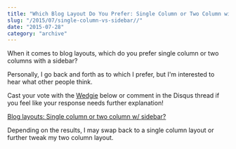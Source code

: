 ```yaml
---
title: "Which Blog Layout Do You Prefer: Single Column or Two Column with Sidebar?"
slug: "/2015/07/single-column-vs-sidebar//"
date: "2015-07-28"
category: "archive"
---
```


When it comes to blog layouts, which do you prefer single column or two columns with a sidebar?

Personally, I go back and forth as to which I prefer, but I'm interested to hear what other people think.

Cast your vote with the [Wedgie](https://www.wedgies.com) below or comment in the Disqus thread if you feel like your response needs further explanation!

<script src="https://www.wedgies.com/js/widgets.js"></script><noscript><a href="https://www.wedgies.com/question/55b785f598e8b20d00001900">Blog layouts: Single column or two column w/ sidebar?</a></noscript><div class="wedgie-widget" data-wd-pending data-wd-type="embed" data-wd-version="v1" id="55b785f598e8b20d00001900" style="max-width: 640px; margin: 0px auto; width: 100%;"></div>

Depending on the results, I may swap back to a single column layout or further tweak my two column layout.
